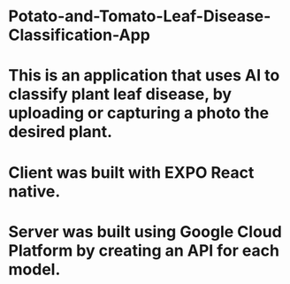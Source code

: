 # Potato-and-Tomato-Leaf-Disease-Classification-App
# This is an application that uses AI to classify plant leaf disease, by uploading or capturing a photo the desired plant.
# Client was built with EXPO React native.
# Server was built using Google Cloud Platform by creating an API for each model.

